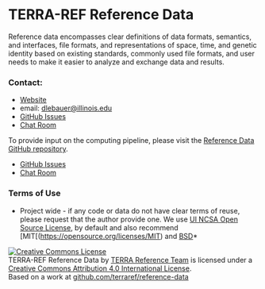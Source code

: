 # TERRA-REF Reference Data

Reference data encompasses clear definitions of data formats, semantics, and interfaces, file formats, and representations of space, time, and genetic identity based on existing standards, commonly used file formats, and user needs to make it easier to analyze and exchange data and results. 


### Contact:

* [Website](https://terraref.ncsa.illinois.edu)
* email: dlebauer@illinois.edu
* [GitHub Issues](https://github.com/terraref/reference-data/issues)
* [Chat Room](https://gitter.im/terraref/reference-data)

To provide input on the computing pipeline, please visit the [Reference Data GitHub repository](https://github.com/terraref/reference-data).

* [GitHub Issues](https://github.com/terraref/computing-pipeline/issues)
* [Chat Room](https://gitter.im/terraref/computing-pipeline)



### Terms of Use

* Project wide - if any code or data do not have clear terms of reuse, please request that the author provide one. We use [UI NCSA Open Source License](https://opensource.org/licenses/NCSA), by default and also recommend [MIT[(https://opensource.org/licenses/MIT) and [BSD](https://opensource.org/licenses/BSD-2-Clause)*


<a href="http://creativecommons.org/licenses/by/4.0/" rel=
    "license"><img alt="Creative Commons License" src=
    "https://i.creativecommons.org/l/by/4.0/88x31.png" style=
    "border-width:0"></a><br>
    <span>TERRA-REF Reference Data</span> by <a href="terraref.ncsa.illinois.edu"
    rel="cc:attributionURL">TERRA Reference Team</a> is licensed under a
    <a href="http://creativecommons.org/licenses/by/4.0/" rel=
    "license">Creative Commons Attribution 4.0 International License</a>.<br>
    Based on a work at <a href="github.com/terraref/==REPOSITORY==" rel=
    "dct:source">github.com/terraref/reference-data</a>
